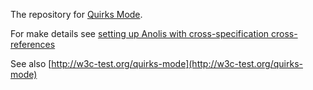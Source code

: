 The repository for [Quirks Mode](http://dvcs.w3.org/hg/quirks-mode/raw-file/tip/Overview.html).

For make details see [setting up Anolis with cross-specification cross-references](http://wiki.whatwg.org/wiki/Anolis)

See also [http://w3c-test.org/quirks-mode](http://w3c-test.org/quirks-mode)
